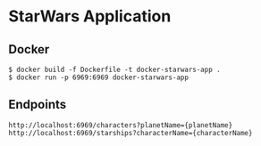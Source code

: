 # StarWars Application

## Docker

    $ docker build -f Dockerfile -t docker-starwars-app .
    $ docker run -p 6969:6969 docker-starwars-app

## Endpoints

    http://localhost:6969/characters?planetName={planetName}
    http://localhost:6969/starships?characterName={characterName}


